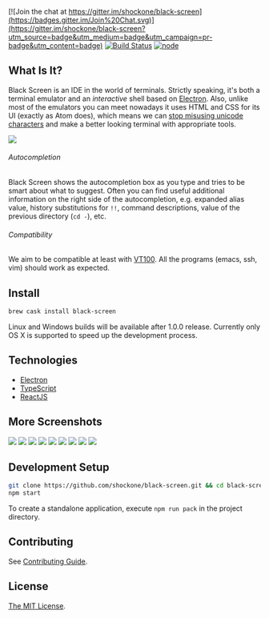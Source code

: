 [![Join the chat at https://gitter.im/shockone/black-screen](https://badges.gitter.im/Join%20Chat.svg)](https://gitter.im/shockone/black-screen?utm_source=badge&utm_medium=badge&utm_campaign=pr-badge&utm_content=badge)
[![Build Status](https://travis-ci.org/shockone/black-screen.svg?branch=master)](https://travis-ci.org/shockone/black-screen)
[![node](https://img.shields.io/badge/node-6.0.0-green.svg)](https://nodejs.org)

What Is It?
-----------

Black Screen is an IDE in the world of terminals. Strictly speaking, it's both a
terminal emulator and an *interactive* shell based on [Electron](http://electron.atom.io/).
Also, unlike most of the emulators you can meet nowadays it uses HTML and CSS for its UI (exactly as Atom does), 
which means we can [stop misusing unicode characters](https://github.com/vim-airline/vim-airline) 
and make a better looking terminal with appropriate tools.

![](README/main.png)

###### Autocompletion

Black Screen shows the autocompletion box as you type and tries to be smart about what to suggest.
Often you can find useful additional information on the right side of the autocompletion, e.g. expanded alias value,
history substitutions for `!!`, command descriptions, value of the previous directory (`cd -`), etc.

###### Compatibility

We aim to be compatible at least with [VT100](https://en.wikipedia.org/wiki/VT100). All the programs (emacs, ssh, vim) should work as expected.

Install
------------

```bash
brew cask install black-screen
```

Linux and Windows builds will be available after 1.0.0 release. Currently only OS X is supported to speed up the development process.

Technologies
------------

* [Electron](http://electron.atom.io/)
* [TypeScript](http://www.typescriptlang.org/)
* [ReactJS](https://facebook.github.io/react/)


More Screenshots
----------------

![](README/npm_autocompletion.png)
![](README/error.png)
![](README/history_autocompletion.png)
![](README/top_autocompletion.png)
![](README/json_decorator.png)
![](README/vim.png)
![](README/emacs.png)
![](README/htop.png)
![](README/cd.png)

Development Setup
------------

```bash
git clone https://github.com/shockone/black-screen.git && cd black-screen
npm start
```

To create a standalone application, execute `npm run pack` in the project directory.

Contributing
------------

See [Contributing Guide](CONTRIBUTING.md).

License
-------

[The MIT License](LICENSE).
